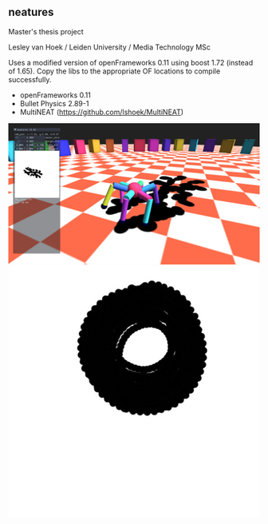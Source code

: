 ## neatures

Master's thesis project

Lesley van Hoek / Leiden University / Media Technology MSc


Uses a modified version of openFrameworks 0.11 using boost 1.72 (instead of 1.65). Copy the libs to the appropriate OF locations to compile successfully.

- openFrameworks 0.11
- Bullet Physics 2.89-1
- MultiNEAT (https://github.com/lshoek/MultiNEAT)

![Preview](preview/preview-app.jpg)
![Preview](preview/preview-art.jpg)

